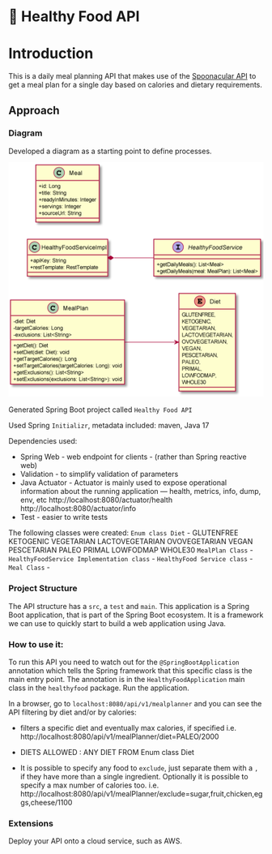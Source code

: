 # 🥗 Healthy Food API

# Introduction

This is a daily meal planning API that makes use of the [Spoonacular API](https://spoonacular.com/food-api) 
to get a meal plan for a single day based on calories and dietary requirements.


## Approach

### Diagram 

Developed a diagram as a starting point to define processes.

![](docs/HealthyFoodAPIdiagram.png)

Generated Spring Boot project called `Healthy Food API`

Used Spring  `Initializr`, metadata included: maven, Java 17

Dependencies used:
- Spring Web - web endpoint for clients - (rather than Spring reactive web)
- Validation - to simplify validation of parameters
- Java Actuator - Actuator is mainly used to expose operational information about the running application — health, metrics, info, dump, env, etc
  http://localhost:8080/actuator/health
  http://localhost:8080/actuator/info
- Test - easier to write tests

The following classes were created:
`Enum class Diet` - GLUTENFREE KETOGENIC VEGETARIAN LACTOVEGETARIAN OVOVEGETARIAN VEGAN PESCETARIAN
PALEO PRIMAL LOWFODMAP WHOLE30
`MealPlan Class` - 
`HealthyFoodService Implementation class` - 
`HealthyFood Service class` -
`Meal Class` - 

### Project Structure

The API structure has a `src`, a `test` and `main`. 
This application is a Spring Boot application, that is part of the Spring Boot ecosystem. 
It is a framework we can use to quickly start to build a web application using Java.

### How to use it:

To run this API you need to watch out for the `@SpringBootApplication` annotation which 
tells the Spring framework that this specific class is the main entry point. 
The annotation is in the `HealthyFoodApplication` main class in the `healthyfood` 
package. Run the application.

In a browser, go to `localhost:8080/api/v1/mealplanner` and you can see the API 
filtering by diet and/or by calories:
- filters a specific diet and eventually max calories, if specified 
i.e. http://localhost:8080/api/v1/mealPlanner/diet=PALEO/2000

- DIETS ALLOWED : ANY DIET FROM Enum class Diet

- It is possible to specify any food to `exclude`, just separate them with a `,` if they have more 
than a single ingredient. Optionally it is possible to specify a max number of calories too.
i.e. http://localhost:8080/api/v1/mealPlanner/exclude=sugar,fruit,chicken,eggs,cheese/1100

### Extensions

Deploy your API onto a cloud service, such as AWS.









